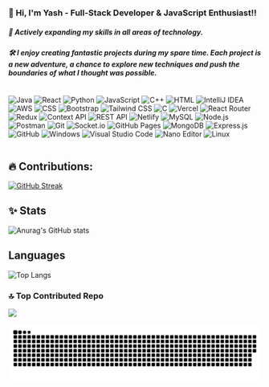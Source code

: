 ### 👋 Hi, I'm Yash - Full-Stack Developer & JavaScript Enthusiast!!
##### 🌟 Actively expanding my skills in all areas of technology.
##### 🛠️ I enjoy creating fantastic projects during my spare time. Each project is a new adventure, a chance to explore new techniques and push the boundaries of what I thought was possible.
<div style="display: inline-block;">

![Java](https://img.shields.io/badge/-Java-ffb200?style=flat-square&logo=java&logoColor=white)
![React](https://img.shields.io/badge/-React-61dafb?style=flat-square&logo=react&logoColor=white)
![Python](https://img.shields.io/badge/-Python-306998?style=flat-square&logo=python&logoColor=white)
![JavaScript](https://img.shields.io/badge/-JavaScript-f7df1e?style=flat-square&logo=javascript&logoColor=white)
![C++](https://img.shields.io/badge/-C++-f34b7d?style=flat-square&logo=c%2B%2B&logoColor=white)
![HTML](https://img.shields.io/badge/-HTML-e34f26?style=flat-square&logo=html5&logoColor=white)
![IntelliJ IDEA](https://img.shields.io/badge/-IntelliJ_IDEA-000000?style=flat-square&logo=intellij-idea&logoColor=white)
![AWS](https://img.shields.io/badge/-AWS-232f3e?style=flat-square&logo=amazon-aws&logoColor=white)
![CSS](https://img.shields.io/badge/-CSS-1572b6?style=flat-square&logo=css3&logoColor=white)
![Bootstrap](https://img.shields.io/badge/-Bootstrap-7952b3?style=flat-square&logo=bootstrap&logoColor=white)
![Tailwind CSS](https://img.shields.io/badge/-Tailwind_CSS-38b2ac?style=flat-square&logo=tailwind-css&logoColor=white)
![C](https://img.shields.io/badge/-C-a8b9cc?style=flat-square&logo=c&logoColor=white)
![Vercel](https://img.shields.io/badge/-Vercel-000?style=flat-square&logo=vercel&logoColor=white)
![React Router](https://img.shields.io/badge/-React_Router-ca4245?style=flat-square&logo=react-router&logoColor=white)
![Redux](https://img.shields.io/badge/-Redux-764abc?style=flat-square&logo=redux&logoColor=white)
![Context API](https://img.shields.io/badge/-Context_API-61dafb?style=flat-square&logo=react&logoColor=white)
![REST API](https://img.shields.io/badge/-REST_API-61b15a?style=flat-square&logo=api&logoColor=white)
![Netlify](https://img.shields.io/badge/-Netlify-00c7b7?style=flat-square&logo=netlify&logoColor=white)
![MySQL](https://img.shields.io/badge/-MySQL-4479a1?style=flat-square&logo=mysql&logoColor=white)
![Node.js](https://img.shields.io/badge/-Node.js-339933?style=flat-square&logo=node.js&logoColor=white)
![Postman](https://img.shields.io/badge/-Postman-ff6c37?style=flat-square&logo=postman&logoColor=white)
![Git](https://img.shields.io/badge/-Git-f05032?style=flat-square&logo=git&logoColor=white)
![Socket.io](https://img.shields.io/badge/-Socket.io-010101?style=flat-square&logo=socket.io&logoColor=white)
![GitHub Pages](https://img.shields.io/badge/-GitHub_Pages-181717?style=flat-square&logo=github&logoColor=white)
![MongoDB](https://img.shields.io/badge/-MongoDB-47a248?style=flat-square&logo=mongodb&logoColor=white)
![Express.js](https://img.shields.io/badge/-Express.js-000?style=flat-square&logo=express&logoColor=white)
![GitHub](https://img.shields.io/badge/-GitHub-181717?style=flat-square&logo=github&logoColor=white)
![Windows](https://img.shields.io/badge/-Windows-0078d6?style=flat-square&logo=windows&logoColor=white)
![Visual Studio Code](https://img.shields.io/badge/-Visual_Studio_Code-007acc?style=flat-square&logo=visual-studio-code&logoColor=white)
![Nano Editor](https://img.shields.io/badge/-Nano_Editor-7f7f7f?style=flat-square&logo=nano&logoColor=white)
![Linux](https://img.shields.io/badge/-Linux-fcc624?style=flat-square&logo=linux&logoColor=black)
</div>

## 🔥 Contributions:

[![GitHub Streak](https://github-readme-streak-stats.herokuapp.com?user=yashsingha99&&show_icons=true&theme=dark)](https://git.io/streak-stats)

## ✨ Stats

![Anurag's GitHub stats](https://github-readme-stats.vercel.app/api?username=yashsingha99&show_icons=true&theme=radical)

## Languages

![Top Langs](https://github-readme-stats.vercel.app/api/top-langs/?username=yashsingha99&layout=compact&theme=radical)

### 🔝 Top Contributed Repo

![](https://github-contributor-stats.vercel.app/api?username=yashsingha99&limit=5&theme=onedark&combine_all_yearly_contributions=true)

![snake gif](https://github.com/yashsingha99/yashsingha99/blob/output/snake.svg)

